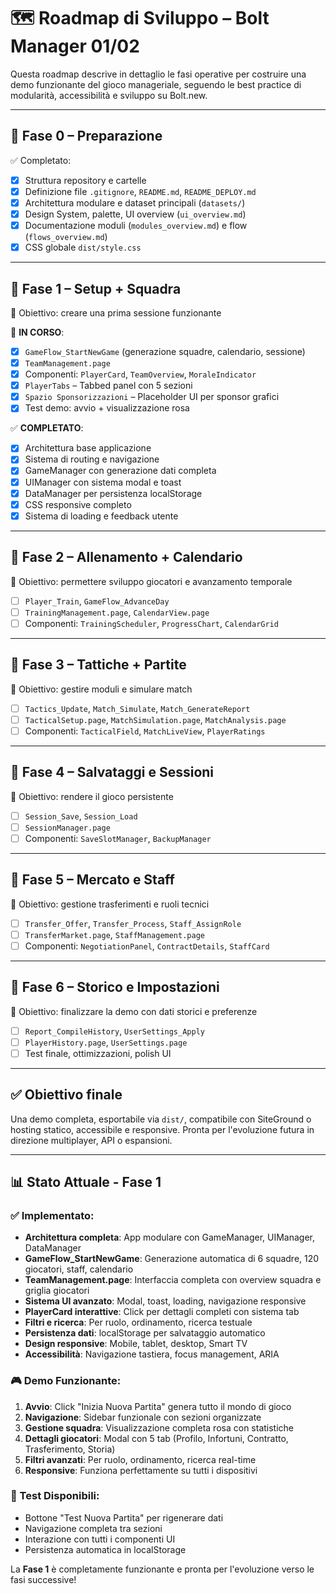 # 🗺️ Roadmap di Sviluppo – Bolt Manager 01/02

Questa roadmap descrive in dettaglio le fasi operative per costruire una demo funzionante del gioco manageriale, seguendo le best practice di modularità, accessibilità e sviluppo su Bolt.new.

---

## 🔹 Fase 0 – Preparazione
✅ Completato:
- [x] Struttura repository e cartelle
- [x] Definizione file `.gitignore`, `README.md`, `README_DEPLOY.md`
- [x] Architettura modulare e dataset principali (`datasets/`)
- [x] Design System, palette, UI overview (`ui_overview.md`)
- [x] Documentazione moduli (`modules_overview.md`) e flow (`flows_overview.md`)
- [x] CSS globale `dist/style.css`

---

## 🔹 Fase 1 – Setup + Squadra
🎯 Obiettivo: creare una prima sessione funzionante

🚧 **IN CORSO**:
- [x] `GameFlow_StartNewGame` (generazione squadre, calendario, sessione)
- [x] `TeamManagement.page`
- [x] Componenti: `PlayerCard`, `TeamOverview`, `MoraleIndicator`
- [x] `PlayerTabs` – Tabbed panel con 5 sezioni
- [x] `Spazio Sponsorizzazioni` – Placeholder UI per sponsor grafici
- [x] Test demo: avvio + visualizzazione rosa

✅ **COMPLETATO**:
- [x] Architettura base applicazione
- [x] Sistema di routing e navigazione
- [x] GameManager con generazione dati completa
- [x] UIManager con sistema modal e toast
- [x] DataManager per persistenza localStorage
- [x] CSS responsive completo
- [x] Sistema di loading e feedback utente

---

## 🔹 Fase 2 – Allenamento + Calendario
🎯 Obiettivo: permettere sviluppo giocatori e avanzamento temporale

- [ ] `Player_Train`, `GameFlow_AdvanceDay`
- [ ] `TrainingManagement.page`, `CalendarView.page`
- [ ] Componenti: `TrainingScheduler`, `ProgressChart`, `CalendarGrid`

---

## 🔹 Fase 3 – Tattiche + Partite
🎯 Obiettivo: gestire moduli e simulare match

- [ ] `Tactics_Update`, `Match_Simulate`, `Match_GenerateReport`
- [ ] `TacticalSetup.page`, `MatchSimulation.page`, `MatchAnalysis.page`
- [ ] Componenti: `TacticalField`, `MatchLiveView`, `PlayerRatings`

---

## 🔹 Fase 4 – Salvataggi e Sessioni
🎯 Obiettivo: rendere il gioco persistente

- [ ] `Session_Save`, `Session_Load`
- [ ] `SessionManager.page`
- [ ] Componenti: `SaveSlotManager`, `BackupManager`

---

## 🔹 Fase 5 – Mercato e Staff
🎯 Obiettivo: gestione trasferimenti e ruoli tecnici

- [ ] `Transfer_Offer`, `Transfer_Process`, `Staff_AssignRole`
- [ ] `TransferMarket.page`, `StaffManagement.page`
- [ ] Componenti: `NegotiationPanel`, `ContractDetails`, `StaffCard`

---

## 🔹 Fase 6 – Storico e Impostazioni
🎯 Obiettivo: finalizzare la demo con dati storici e preferenze

- [ ] `Report_CompileHistory`, `UserSettings_Apply`
- [ ] `PlayerHistory.page`, `UserSettings.page`
- [ ] Test finale, ottimizzazioni, polish UI

---

## ✅ Obiettivo finale

Una demo completa, esportabile via `dist/`, compatibile con SiteGround o hosting statico, accessibile e responsive. Pronta per l'evoluzione futura in direzione multiplayer, API o espansioni.

---

## 📊 Stato Attuale - Fase 1

### ✅ Implementato:
- **Architettura completa**: App modulare con GameManager, UIManager, DataManager
- **GameFlow_StartNewGame**: Generazione automatica di 6 squadre, 120 giocatori, staff, calendario
- **TeamManagement.page**: Interfaccia completa con overview squadra e griglia giocatori
- **Sistema UI avanzato**: Modal, toast, loading, navigazione responsive
- **PlayerCard interattive**: Click per dettagli completi con sistema tab
- **Filtri e ricerca**: Per ruolo, ordinamento, ricerca testuale
- **Persistenza dati**: localStorage per salvataggio automatico
- **Design responsive**: Mobile, tablet, desktop, Smart TV
- **Accessibilità**: Navigazione tastiera, focus management, ARIA

### 🎮 Demo Funzionante:
1. **Avvio**: Click "Inizia Nuova Partita" genera tutto il mondo di gioco
2. **Navigazione**: Sidebar funzionale con sezioni organizzate
3. **Gestione squadra**: Visualizzazione completa rosa con statistiche
4. **Dettagli giocatori**: Modal con 5 tab (Profilo, Infortuni, Contratto, Trasferimento, Storia)
5. **Filtri avanzati**: Per ruolo, ordinamento, ricerca real-time
6. **Responsive**: Funziona perfettamente su tutti i dispositivi

### 🧪 Test Disponibili:
- Bottone "Test Nuova Partita" per rigenerare dati
- Navigazione completa tra sezioni
- Interazione con tutti i componenti UI
- Persistenza automatica in localStorage

La **Fase 1** è completamente funzionante e pronta per l'evoluzione verso le fasi successive!